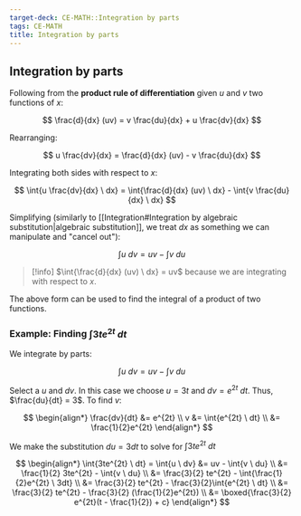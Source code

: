 ```yaml
---
target-deck: CE-MATH::Integration by parts
tags: CE-MATH
title: Integration by parts
---
```


## Integration by parts

Following from the **product rule of differentiation** given $u$ and $v$ two functions of $x$:

$$
\frac{d}{dx} (uv) = v \frac{du}{dx} + u \frac{dv}{dx}
$$

Rearranging:

$$
u \frac{dv}{dx} = \frac{d}{dx} (uv) - v \frac{du}{dx}
$$

Integrating both sides with respect to $x$:

$$
\int{u \frac{dv}{dx} \ dx} =
\int{\frac{d}{dx} (uv) \ dx} -
\int{v \frac{du}{dx} \ dx}
$$

Simplifying (similarly to [[Integration#Integration by algebraic substitution|algebraic substitution]], we treat $dx$ as something we can manipulate and "cancel out"):

$$
\int{u \ dv} = uv - \int{v \ du}
$$

>[!info] $\int{\frac{d}{dx} (uv) \ dx} = uv$ because we are integrating with respect to $x$.

The above form can be used to find the integral of a product of two functions.

<!--ID: 1727924325616-->

### Example: Finding $\int{3te^{2t} \ dt}$

We integrate by parts:

$$
\int{u \ dv} = uv - \int{v \ du}
$$

Select a $u$ and $dv$. In this case we choose $u = 3t$ and $dv = e^{2t} \ dt$. Thus, $\frac{du}{dt} = 3$. To find $v$:

$$
\begin{align*}
\frac{dv}{dt} &= e^{2t} \\
v &= \int{e^{2t} \ dt} \\
&= \frac{1}{2}e^{2t}
\end{align*}
$$

We make the substitution $du = 3dt$ to solve for $\int{3te^{2t} \ dt}$

$$
\begin{align*}
\int{3te^{2t} \ dt} =
\int{u \ dv} &= uv - \int{v \ du} \\
&= \frac{1}{2} 3te^{2t} - \int{v \ du} \\
&= \frac{3}{2} te^{2t} - \int{\frac{1}{2}e^{2t} \ 3dt} \\
&= \frac{3}{2} te^{2t} - \frac{3}{2}\int{e^{2t} \ dt} \\
&= \frac{3}{2} te^{2t} - \frac{3}{2} (\frac{1}{2}e^{2t}) \\
&= \boxed{\frac{3}{2} e^{2t}(t - \frac{1}{2}) + c}
\end{align*}
$$

<!--ID: 1727924325620-->
